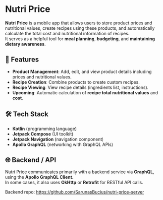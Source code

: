 # Nutri Price

**Nutri Price** is a mobile app that allows users to store product prices and nutritional values,
create recipes using these products, and automatically calculate the total cost and nutritional
information of recipes.  
It serves as a helpful tool for **meal planning**, **budgeting**, and **maintaining dietary
awareness**.

## 🚀 Features

- **Product Management**: Add, edit, and view product details including prices and nutritional
  values.
- **Recipe Creation**: Combine products to create custom recipes.
- **Recipe Viewing**: View recipe details (ingredients list, instructions).
- **Upcoming**: Automatic calculation of **recipe total nutritional values** and **cost**.

## 🛠️ Tech Stack

- **Kotlin** (programming language)
- **Jetpack Compose** (UI toolkit)
- **Jetpack Navigation** (navigation component)
- **Apollo GraphQL** (networking with GraphQL APIs)

## 🌐 Backend / API

Nutri Price communicates primarily with a backend service via **GraphQL**, using the **Apollo
GraphQL Client**.  
In some cases, it also uses **OkHttp** or **Retrofit** for RESTful API calls.

Backend repo: https://github.com/SarunasBucius/nutri-price-server